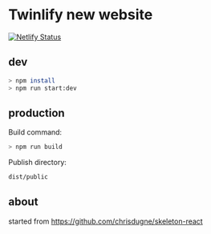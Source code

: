 # Twinlify new website

[![Netlify Status](https://api.netlify.com/api/v1/badges/36489e1f-0d7c-4a51-a605-e906a71643bd/deploy-status)](https://app.netlify.com/sites/twinlify-next-www/deploys)

## dev

```sh
> npm install
> npm run start:dev
```

## production

Build command:

```sh
> npm run build
```

Publish directory:

```sh
dist/public
```

## about

started from <https://github.com/chrisdugne/skeleton-react>
